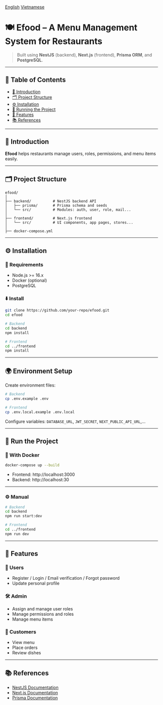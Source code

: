 [English](https://github.com/quypq147/efood-menu/blob/main/README.md)     [Vietnamese](https://github.com/quypq147/efood-menu/blob/main/README_vi.md)

# 🍽️ Efood – A Menu Management System for Restaurants

> Built using **NestJS** (backend), **Next.js** (frontend), **Prisma ORM**, and **PostgreSQL**.

---

## 📂 Table of Contents

- [🧾 Introduction](#-introduction)
- [🗂️ Project Structure](#-project-structure)
- [⚙️ Installation](#️-installation)
- [🚀 Running the Project](#-running-the-project)
- [🧩 Features](#-features)
- [📚 References](#-references)

---

## 🧾 Introduction

**Efood** helps restaurants manage users, roles, permissions, and menu items easily.

---

## 🗂️ Project Structure

```
efood/
│
├── backend/          # NestJS backend API
│   ├── prisma/       # Prisma schema and seeds
│   └── src/          # Modules: auth, user, role, mail...
│
├── frontend/         # Next.js frontend
│   └── src/          # UI components, app pages, stores...
│
├── docker-compose.yml
```

---

## ⚙️ Installation

### 🔧 Requirements

- Node.js >= 16.x  
- Docker (optional)  
- PostgreSQL

### ⬇️ Install

```bash
git clone https://github.com/your-repo/efood.git
cd efood
```

```bash
# Backend
cd backend
npm install

# Frontend
cd ../frontend
npm install
```

---

## 🌍 Environment Setup

Create environment files:

```bash
# Backend
cp .env.example .env

# Frontend
cp .env.local.example .env.local
```

Configure variables: `DATABASE_URL`, `JWT_SECRET`, `NEXT_PUBLIC_API_URL`,...

---

## 🚀 Run the Project

### 🐳 With Docker

```bash
docker-compose up --build
```

- Frontend: http://localhost:3000  
- Backend: http://localhost:30

---

### ⚙️ Manual

```bash
# Backend
cd backend
npm run start:dev

# Frontend
cd ../frontend
npm run dev
```

---

## 🧩 Features

### 👥 Users

- Register / Login / Email verification / Forgot password  
- Update personal profile

### 🛠️ Admin

- Assign and manage user roles  
- Manage permissions and roles  
- Manage menu items

### 🍴 Customers

- View menu  
- Place orders  
- Review dishes

---

## 📚 References

- [NestJS Documentation](https://docs.nestjs.com)
- [Next.js Documentation](https://nextjs.org/docs)
- [Prisma Documentation](https://www.prisma.io/docs)
